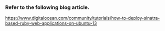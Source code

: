 ### Refer to the following blog article.

https://www.digitalocean.com/community/tutorials/how-to-deploy-sinatra-based-ruby-web-applications-on-ubuntu-13
